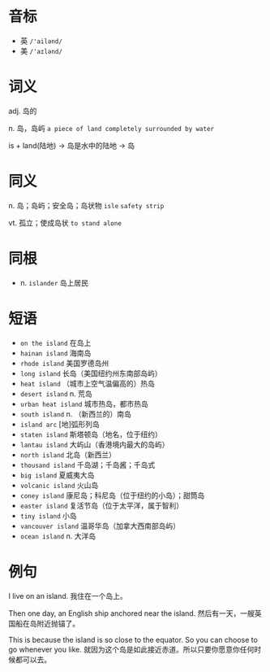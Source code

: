 # 音标

- 英 `/'ailənd/`
- 美 `/'aɪlənd/`

# 词义

adj. 岛的


n. 岛，岛屿
`a piece of land completely surrounded by water`



is + land(陆地) → 岛是水中的陆地 → 岛

# 同义

n. 岛；岛屿；安全岛；岛状物
`isle` `safety strip`

vt. 孤立；使成岛状
`to stand alone`

# 同根

- n. `islander` 岛上居民

# 短语

- `on the island` 在岛上
- `hainan island` 海南岛
- `rhode island` 美国罗德岛州
- `long island` 长岛（美国纽约州东南部岛屿）
- `heat island` （城市上空气温偏高的）热岛
- `desert island` n. 荒岛
- `urban heat island` 城市热岛，都市热岛
- `south island` n. （新西兰的）南岛
- `island arc` [地]弧形列岛
- `staten island` 斯塔顿岛（地名，位于纽约）
- `lantau island` 大屿山（香港境内最大的岛屿）
- `north island` 北岛（新西兰）
- `thousand island` 千岛湖；千岛酱；千岛式
- `big island` 夏威夷大岛
- `volcanic island` 火山岛
- `coney island` 康尼岛；科尼岛（位于纽约的小岛）；甜筒岛
- `easter island` 复活节岛（位于太平洋，属于智利）
- `tiny island` 小岛
- `vancouver island` 温哥华岛（加拿大西南部岛屿）
- `ocean island` n. 大洋岛

# 例句

I live on an island.
我住在一个岛上。

Then one day, an English ship anchored near the island.
然后有一天，一艘英国船在岛附近抛锚了。

This is because the island is so close to the equator. So you can choose to go whenever you like.
就因为这个岛是如此接近赤道。所以只要你愿意你任何时候都可以去。


